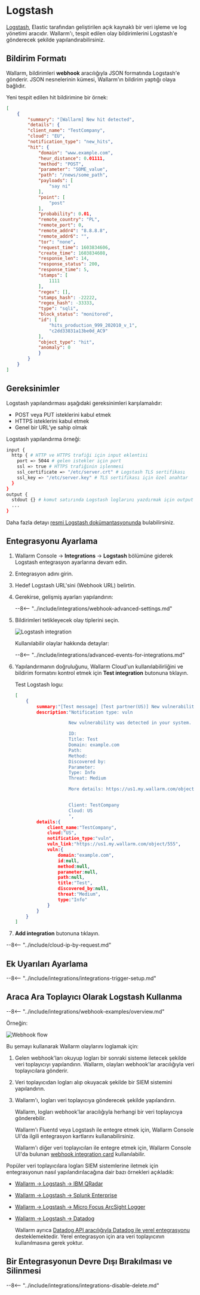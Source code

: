 # Logstash

[Logstash](https://www.elastic.co/logstash), Elastic tarafından geliştirilen açık kaynaklı bir veri işleme ve log yönetimi aracıdır. Wallarm'ı, tespit edilen olay bildirimlerini Logstash'e gönderecek şekilde yapılandırabilirsiniz.

## Bildirim Formatı

Wallarm, bildirimleri **webhook** aracılığıyla JSON formatında Logstash'e gönderir. JSON nesnelerinin kümesi, Wallarm'ın bildirim yaptığı olaya bağlıdır.

Yeni tespit edilen hit bildirimine bir örnek:

```json
[
    {
        "summary": "[Wallarm] New hit detected",
        "details": {
        "client_name": "TestCompany",
        "cloud": "EU",
        "notification_type": "new_hits",
        "hit": {
            "domain": "www.example.com",
            "heur_distance": 0.01111,
            "method": "POST",
            "parameter": "SOME_value",
            "path": "/news/some_path",
            "payloads": [
                "say ni"
            ],
            "point": [
                "post"
            ],
            "probability": 0.01,
            "remote_country": "PL",
            "remote_port": 0,
            "remote_addr4": "8.8.8.8",
            "remote_addr6": "",
            "tor": "none",
            "request_time": 1603834606,
            "create_time": 1603834608,
            "response_len": 14,
            "response_status": 200,
            "response_time": 5,
            "stamps": [
                1111
            ],
            "regex": [],
            "stamps_hash": -22222,
            "regex_hash": -33333,
            "type": "sqli",
            "block_status": "monitored",
            "id": [
                "hits_production_999_202010_v_1",
                "c2dd33831a13be0d_AC9"
            ],
            "object_type": "hit",
            "anomaly": 0
            }
        }
    }
]
```

## Gereksinimler

Logstash yapılandırması aşağıdaki gereksinimleri karşılamalıdır:

* POST veya PUT isteklerini kabul etmek
* HTTPS isteklerini kabul etmek
* Genel bir URL’ye sahip olmak

Logstash yapılandırma örneği:

```bash linenums="1"
input {
  http { # HTTP ve HTTPS trafiği için input eklentisi
    port => 5044 # gelen istekler için port
    ssl => true # HTTPS trafiğinin işlenmesi
    ssl_certificate => "/etc/server.crt" # Logstash TLS sertifikası
    ssl_key => "/etc/server.key" # TLS sertifikası için özel anahtar
  }
}
output {
  stdout {} # komut satırında Logstash loglarını yazdırmak için output eklentisi
  ...
}
```

Daha fazla detayı [resmi Logstash dokümantasyonunda](https://www.elastic.co/guide/en/logstash/current/configuration-file-structure.html) bulabilirsiniz.

## Entegrasyonu Ayarlama

1. Wallarm Console → **Integrations** → **Logstash** bölümüne giderek Logstash entegrasyon ayarlarına devam edin.
1. Entegrasyon adını girin.
1. Hedef Logstash URL'sini (Webhook URL) belirtin.
1. Gerekirse, gelişmiş ayarları yapılandırın:

    --8<-- "../include/integrations/webhook-advanced-settings.md"
1. Bildirimleri tetikleyecek olay tiplerini seçin.

    ![Logstash integration](../../../images/user-guides/settings/integrations/add-logstash-integration.png)

    Kullanılabilir olaylar hakkında detaylar:

    --8<-- "../include/integrations/advanced-events-for-integrations.md"

1. Yapılandırmanın doğruluğunu, Wallarm Cloud'un kullanılabilirliğini ve bildirim formatını kontrol etmek için **Test integration** butonuna tıklayın.

    Test Logstash logu:

    ```json
    [
        {
            summary:"[Test message] [Test partner(US)] New vulnerability detected",
            description:"Notification type: vuln

                        New vulnerability was detected in your system.

                        ID: 
                        Title: Test
                        Domain: example.com
                        Path: 
                        Method: 
                        Discovered by: 
                        Parameter: 
                        Type: Info
                        Threat: Medium

                        More details: https://us1.my.wallarm.com/object/555


                        Client: TestCompany
                        Cloud: US
                        ",
            details:{
                client_name:"TestCompany",
                cloud:"US",
                notification_type:"vuln",
                vuln_link:"https://us1.my.wallarm.com/object/555",
                vuln:{
                    domain:"example.com",
                    id:null,
                    method:null,
                    parameter:null,
                    path:null,
                    title:"Test",
                    discovered_by:null,
                    threat:"Medium",
                    type:"Info"
                }
            }
        }
    ]
    ```

1. **Add integration** butonuna tıklayın.

--8<-- "../include/cloud-ip-by-request.md"

## Ek Uyarıları Ayarlama

--8<-- "../include/integrations/integrations-trigger-setup.md"

## Araca Ara Toplayıcı Olarak Logstash Kullanma

--8<-- "../include/integrations/webhook-examples/overview.md"

Örneğin:

![Webhook flow](../../../images/user-guides/settings/integrations/webhook-examples/logstash/qradar-scheme.png)

Bu şemayı kullanarak Wallarm olaylarını loglamak için:

1. Gelen webhook'ları okuyup logları bir sonraki sisteme iletecek şekilde veri toplayıcıyı yapılandırın. Wallarm, olayları webhook'lar aracılığıyla veri toplayıcılara gönderir.
1. Veri toplayıcıdan logları alıp okuyacak şekilde bir SIEM sistemini yapılandırın.
1. Wallarm'ı, logları veri toplayıcıya gönderecek şekilde yapılandırın.

    Wallarm, logları webhook'lar aracılığıyla herhangi bir veri toplayıcıya gönderebilir.

    Wallarm'ı Fluentd veya Logstash ile entegre etmek için, Wallarm Console UI'da ilgili entegrasyon kartlarını kullanabilirsiniz.

    Wallarm'ı diğer veri toplayıcıları ile entegre etmek için, Wallarm Console UI'da bulunan [webhook integration card](webhook.md) kullanılabilir.

Popüler veri toplayıcılara logları SIEM sistemlerine iletmek için entegrasyonun nasıl yapılandırılacağına dair bazı örnekleri açıkladık:

* [Wallarm → Logstash → IBM QRadar](webhook-examples/logstash-qradar.md)
* [Wallarm → Logstash → Splunk Enterprise](webhook-examples/logstash-splunk.md)
* [Wallarm → Logstash → Micro Focus ArcSight Logger](webhook-examples/logstash-arcsight-logger.md)
* [Wallarm → Logstash → Datadog](webhook-examples/fluentd-logstash-datadog.md)

    Wallarm ayrıca [Datadog API aracılığıyla Datadog ile yerel entegrasyonu](datadog.md) desteklemektedir. Yerel entegrasyon için ara veri toplayıcının kullanılmasına gerek yoktur.

## Bir Entegrasyonun Devre Dışı Bırakılması ve Silinmesi

--8<-- "../include/integrations/integrations-disable-delete.md"